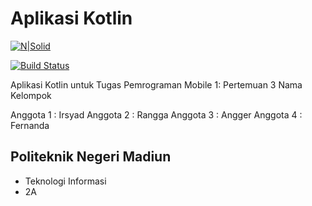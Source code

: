 # Aplikasi Kotlin

[![N|Solid](https://cldup.com/dTxpPi9lDf.thumb.png)](https://nodesource.com/products/nsolid)

[![Build Status](https://travis-ci.org/joemccann/dillinger.svg?branch=master)](https://travis-ci.org/joemccann/dillinger)

Aplikasi Kotlin untuk Tugas Pemrograman Mobile 1: Pertemuan 3 Nama Kelompok

Anggota 1 : Irsyad
Anggota 2 : Rangga
Anggota 3 : Angger
Anggota 4 : Fernanda 

## Politeknik Negeri Madiun
- Teknologi Informasi
- 2A
